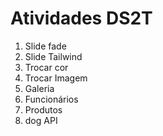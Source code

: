 # Atividades DS2T

1. Slide fade
2. Slide Tailwind
3. Trocar cor
4. Trocar Imagem
5. Galeria
6. Funcionários
7. Produtos
8. dog API
